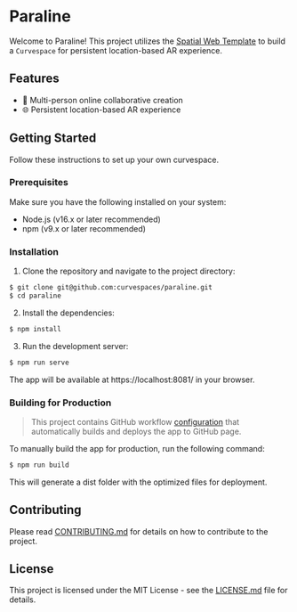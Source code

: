 # Paraline

Welcome to Paraline! This project utilizes the [Spatial Web Template](https://github.com/meta-quest/spatial-web-template) to build a `Curvespace` for persistent location-based AR experience.

## Features

- 🚀 Multi-person online collaborative creation
- 🌐 Persistent location-based AR experience

## Getting Started

Follow these instructions to set up your own curvespace.

### Prerequisites

Make sure you have the following installed on your system:

- Node.js (v16.x or later recommended)
- npm (v9.x or later recommended)

### Installation

1. Clone the repository and navigate to the project directory:

```sh
$ git clone git@github.com:curvespaces/paraline.git
$ cd paraline
```

2. Install the dependencies:

```sh
$ npm install
```

3. Run the development server:

```sh
$ npm run serve
```

The app will be available at https://localhost:8081/ in your browser.

### Building for Production

> This project contains GitHub workflow [configuration](https://github.com/meta-quest/spatial-web-template/blob/main/.github/workflows/deploy.yml) that automatically builds and deploys the app to GitHub page.

To manually build the app for production, run the following command:

```sh
$ npm run build
```

This will generate a dist folder with the optimized files for deployment.

## Contributing

Please read [CONTRIBUTING.md](./CONTRIBUTING.md) for details on how to contribute to the project.

## License

This project is licensed under the MIT License - see the [LICENSE.md](./LICENSE.md) file for details.
